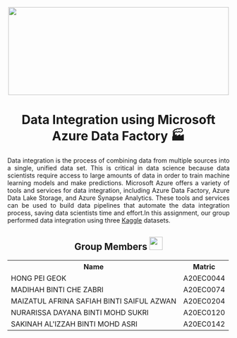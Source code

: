 <p align="center">
<img width=500px height=200px src="https://github.com/drshahizan/special-topic-data-engineering/assets/120556342/2919fca7-c448-4d1a-8c8e-d389ba0b9318">
</p>

<h1 align=center>Data Integration using Microsoft Azure Data Factory 🏭</h1>
<p align=Justify>Data integration is the process of combining data from multiple sources into a single, unified data set. This is critical in data science because data scientists require access to large amounts of data in order to train machine learning models and make predictions. Microsoft Azure offers a variety of tools and services for data integration, including Azure Data Factory, Azure Data Lake Storage, and Azure Synapse Analytics. These tools and services can be used to build data pipelines that automate the data integration process, saving data scientists time and effort.In this assignment, our group performed data integration using three <a href="https://www.kaggle.com/datasets/utkarshx27/non-alcohol-fatty-liver-disease?">Kaggle</a> datasets.

</p>

<h2 align=center>Group Members <img width=30px; height=30px src="https://user-images.githubusercontent.com/120556342/215398734-609ba04a-88e5-44b5-9eaa-239ac8edd091.png"></h2>
<table align=center>
  <tr>
    <th>Name</th>
    <th>Matric</th>
  </tr>
  <tr>
    <td>HONG PEI GEOK</td>
    <td>A20EC0044</td>
  </tr>
  <tr>
    <td>MADIHAH BINTI CHE ZABRI</td>
    <td>A20EC0074</td>
  </tr>
    <tr>
    <td>MAIZATUL AFRINA SAFIAH BINTI SAIFUL AZWAN</td>
    <td>A20EC0204</td>
  </tr>
    <tr>
    <td>NURARISSA DAYANA BINTI MOHD SUKRI</td>
    <td>A20EC0120</td>
  </tr>
  <tr>
    <td>SAKINAH AL'IZZAH BINTI MOHD ASRI</td>
    <td>A20EC0142</td>
  </tr>
</table>
